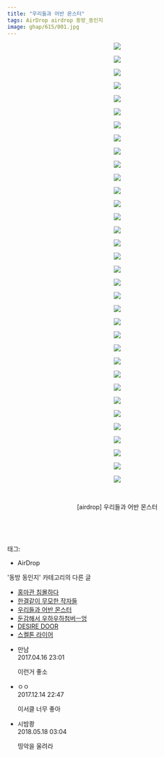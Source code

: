 ```yaml
---
title: "우리들과 어반 몬스터"
tags: AirDrop airdrop 동방_동인지
image: ghap/615/001.jpg
---
```

<div class="article">
<p style="text-align: center; clear: none; float: none;"><img src="{{ site.nasurl }}/ghap/615/001.jpg"/></p>
<p style="text-align: center; clear: none; float: none;"><img src="{{ site.nasurl }}/ghap/615/002.jpg"/></p>
<p style="text-align: center; clear: none; float: none;"><img src="{{ site.nasurl }}/ghap/615/003.jpg"/></p>
<p style="text-align: center; clear: none; float: none;"><img src="{{ site.nasurl }}/ghap/615/004.jpg"/></p>
<p style="text-align: center; clear: none; float: none;"><img src="{{ site.nasurl }}/ghap/615/005.jpg"/></p>
<p style="text-align: center; clear: none; float: none;"><img src="{{ site.nasurl }}/ghap/615/006.jpg"/></p>
<p style="text-align: center; clear: none; float: none;"><img src="{{ site.nasurl }}/ghap/615/007.jpg"/></p>
<p style="text-align: center; clear: none; float: none;"><img src="{{ site.nasurl }}/ghap/615/008.jpg"/></p>
<p style="text-align: center; clear: none; float: none;"><img src="{{ site.nasurl }}/ghap/615/009.jpg"/></p>
<p style="text-align: center; clear: none; float: none;"><img src="{{ site.nasurl }}/ghap/615/010.jpg"/></p>
<p style="text-align: center; clear: none; float: none;"><img src="{{ site.nasurl }}/ghap/615/011.jpg"/></p>
<p style="text-align: center; clear: none; float: none;"><img src="{{ site.nasurl }}/ghap/615/012.jpg"/></p>
<p style="text-align: center; clear: none; float: none;"><img src="{{ site.nasurl }}/ghap/615/013.jpg"/></p>
<p style="text-align: center; clear: none; float: none;"><img src="{{ site.nasurl }}/ghap/615/014.jpg"/></p>
<p style="text-align: center; clear: none; float: none;"><img src="{{ site.nasurl }}/ghap/615/015.jpg"/></p>
<p style="text-align: center; clear: none; float: none;"><img src="{{ site.nasurl }}/ghap/615/016.jpg"/></p>
<p style="text-align: center; clear: none; float: none;"><img src="{{ site.nasurl }}/ghap/615/017.jpg"/></p>
<p style="text-align: center; clear: none; float: none;"><img src="{{ site.nasurl }}/ghap/615/018.jpg"/></p>
<p style="text-align: center; clear: none; float: none;"><img src="{{ site.nasurl }}/ghap/615/019.jpg"/></p>
<p style="text-align: center; clear: none; float: none;"><img src="{{ site.nasurl }}/ghap/615/020.jpg"/></p>
<p style="text-align: center; clear: none; float: none;"><img src="{{ site.nasurl }}/ghap/615/021.jpg"/></p>
<p style="text-align: center; clear: none; float: none;"><img src="{{ site.nasurl }}/ghap/615/022.jpg"/></p>
<p style="text-align: center; clear: none; float: none;"><img src="{{ site.nasurl }}/ghap/615/023.jpg"/></p>
<p style="text-align: center; clear: none; float: none;"><img src="{{ site.nasurl }}/ghap/615/024.jpg"/></p>
<p style="text-align: center; clear: none; float: none;"><img src="{{ site.nasurl }}/ghap/615/025.jpg"/></p>
<p style="text-align: center; clear: none; float: none;"><img src="{{ site.nasurl }}/ghap/615/026.jpg"/></p>
<p style="text-align: center; clear: none; float: none;"><img src="{{ site.nasurl }}/ghap/615/027.jpg"/></p>
<p style="text-align: center; clear: none; float: none;"><img src="{{ site.nasurl }}/ghap/615/028.jpg"/></p>
<p style="text-align: center; clear: none; float: none;"><img src="{{ site.nasurl }}/ghap/615/029.jpg"/></p>
<p style="text-align: center; clear: none; float: none;"><img src="{{ site.nasurl }}/ghap/615/030.jpg"/></p>
<p style="text-align: center; clear: none; float: none;"><img src="{{ site.nasurl }}/ghap/615/031.jpg"/></p>
<p style="text-align: center; clear: none; float: none;"><img src="{{ site.nasurl }}/ghap/615/032.jpg"/></p>
<p style="text-align: center; clear: none; float: none;"><img src="{{ site.nasurl }}/ghap/615/033.jpg"/></p>
<p style="text-align: center; clear: none; float: none;"><img src="{{ site.nasurl }}/ghap/615/034.jpg"/></p>
<p style="text-align: center; clear: none; float: none;"><br/></p>
<p style="text-align: center; clear: none; float: none;">[airdrop] 우리들과 어반 몬스터</p>
<p style="text-align: center; clear: none; float: none;"><br/></p>
<p style="text-align: center; clear: none; float: none;"><br/></p>
</div><div class="tagTrail">
<p>태그: </p>
<ul>
<li>AirDrop</li>
</ul>
</div><div class="another">
<p>'동방 동인지' 카테고리의 다른 글</p>
<ul>
<li><a href="/2016-07-01-ghap_618">홍마관 침몰하다</a></li>
<li><a href="/2016-07-01-ghap_617">한결같이 무모한 작자들</a></li>
<li><a href="/2016-07-01-ghap_615">우리들과 어반 몬스터</a></li>
<li><a href="/2016-07-01-ghap_614">둔감해서 우하우하첨버ㅡ엉</a></li>
<li><a href="/2016-07-01-ghap_613">DESIRE DOOR</a></li>
<li><a href="/2016-07-01-ghap_612">스켈톤 라이어</a></li>
</ul>
</div><div class="cb_module cb_fluid">
<div class="cb_wrt cb_profile">
<div class="comment">
<ul>
<li class="cb_thumb_off" id="comment14966862">
<div class="cb_comment_area">
<div class="cb_info_area">
<div class="cb_section">
<span class="cb_nick_name">만남</span>
</div>
<div class="cb_section">
<span class="cb_date">2017.04.16 23:01 </span>
</div>
</div>
<div class="cb_dsc_comment">
<p class="cb_dsc">
											이런거 좋소
										</p>
</div>
</div></li>
<li class="cb_thumb_off" id="comment15152311">
<div class="cb_comment_area">
<div class="cb_info_area">
<div class="cb_section">
<span class="cb_nick_name">ㅇㅇ</span>
</div>
<div class="cb_section">
<span class="cb_date">2017.12.14 22:47 </span>
</div>
</div>
<div class="cb_dsc_comment">
<p class="cb_dsc">
											이서클 너무 좋아
										</p>
</div>
</div></li>
<li class="cb_thumb_off" id="comment15258125">
<div class="cb_comment_area">
<div class="cb_info_area">
<div class="cb_section">
<span class="cb_nick_name">시밤쾅</span>
</div>
<div class="cb_section">
<span class="cb_date">2018.05.18 03:04 </span>
</div>
</div>
<div class="cb_dsc_comment">
<p class="cb_dsc">
											띵악을 울려라
										</p>
</div>
</div></li>
</ul>
</div>
</div><!-- commentList close -->
</div>